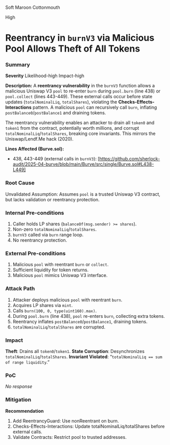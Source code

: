 Soft Maroon Cottonmouth

High

# Reentrancy in `burnV3` via Malicious Pool Allows Theft of All Tokens

### Summary

**Severity**
 Likelihood-high
 Impact-high

**Description:**
  A **reentrancy vulnerability** in the `burnV3` function allows a malicious Uniswap V3 `pool` to re-enter `burn` during `pool.burn` (line 
  438) or `pool.collect` (lines 443-449). These external calls occur before state updates (`totalNominalLiq`, `totalShares`), violating the 
  **Checks-Effects-Interactions** pattern. A malicious `pool` can recursively call `burn`, inflating `postBalance0`/`postBalance1` and 
 draining tokens.

 The reentrancy vulnerability enables an attacker to drain all `token0` and `token1` from the contract, potentially worth millions, and 
 corrupt `totalNominalLiq`/`totalShares`, breaking core invariants. This mirrors the Uniswap/Lendf.Me hack (2020).

**Lines Affected (Burve.sol):**
- 438, 443-449 (external calls in `burnV3`): [https://github.com/sherlock-audit/2025-04-burve/blob/main/Burve/src/single/Burve.sol#L438-L449]

### Root Cause

 Unvalidated Assumption: Assumes `pool` is a trusted Uniswap V3 contract, but lacks validation or reentrancy protection.


### Internal Pre-conditions

1. Caller holds LP shares (`balanceOf(msg.sender) >= shares`).
2. Non-zero `totalNominalLiq`/`totalShares`.
3. `burnV3` called via `burn` range loop.
4. No reentrancy protection.

### External Pre-conditions

1. Malicious `pool` with reentrant `burn` or `collect`.
2. Sufficient liquidity for token returns.
3. Malicious `pool` mimics Uniswap V3 interface.

### Attack Path

1. Attacker deploys malicious `pool` with reentrant `burn`.
2. Acquires LP shares via `mint`.
3. Calls `burn(100, 0, type(uint160).max)`.
4. During `pool.burn` (line 438), `pool` re-enters `burn`, collecting extra tokens.
5. Reentrancy inflates `postBalance0`/`postBalance1`, draining tokens.
6. `totalNominalLiq`/`totalShares` are corrupted.

### Impact

**Theft**: Drains all `token0`/`token1`.
**State Corruption**: Desynchronizes `totalNominalLiq`/`totalShares`.
**Invariant Violated**: “`totalNominalLiq == sum of range liquidity`.”

### PoC

_No response_

### Mitigation

**Recommendation**
1. Add ReentrancyGuard: Use nonReentrant on burn.
2. Checks-Effects-Interactions: Update totalNominalLiq/totalShares before external calls.
3. Validate Contracts: Restrict pool to trusted addresses.